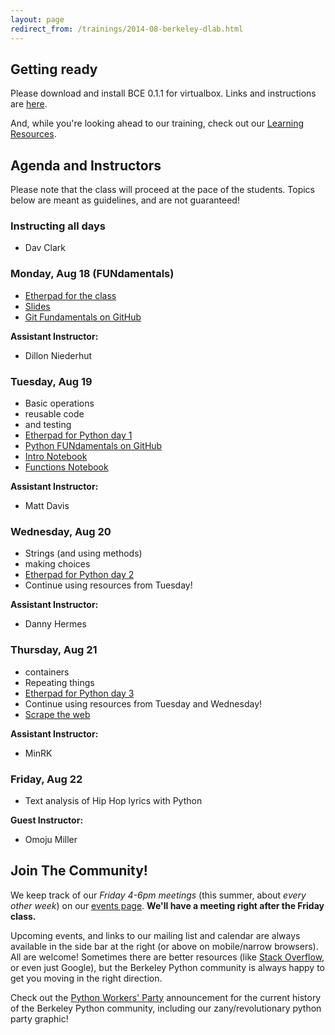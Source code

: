 ```yaml
---
layout: page
redirect_from: /trainings/2014-08-berkeley-dlab.html
---
```

<!-- title: Berkeley D-Lab -- Aug 2014 -->


## Getting ready

Please download and install BCE 0.1.1 for virtualbox. Links and instructions are
[here](http://collaboratool.berkeley.edu/using-virtualbox.html).

And, while you're looking ahead to our training, check out our [Learning
Resources](learning_resources.html).

## Agenda and Instructors

Please note that the class will proceed at the pace of the students. Topics
below are meant as guidelines, and are not guaranteed!

### Instructing all days

 - Dav Clark

### Monday, Aug 18 (FUNdamentals)

 - [Etherpad for the class](https://etherpad.mozilla.org/dlab-pro-fun-08-2014)
 - [Slides](https://docs.google.com/presentation/d/1RwrP4171VsgA-cj4p9h5bfOgZ4xWzH4Op_RlXqBgIss/edit?usp=sharing)
 - [Git Fundamentals on GitHub](https://github.com/dlab-berkeley/git-fundamentals)

**Assistant Instructor:**

 - Dillon Niederhut

### Tuesday, Aug 19

 - Basic operations
 - reusable code
 - and testing
 - [Etherpad for Python day 1](https://etherpad.mozilla.org/dlab-py-fun-day1-08-2014)
 - [Python FUNdamentals on GitHub](https://github.com/dlab-berkeley/python-fundamentals)
 - [Intro Notebook](https://github.com/dlab-berkeley/python-fundamentals/blob/master/cheat-sheets/01-Intro.ipynb)
 - [Functions Notebook](https://github.com/dlab-berkeley/python-fundamentals/blob/master/cheat-sheets/02-Functions%20and%20Using%20Modules.ipynb)

**Assistant Instructor:**

 - Matt Davis

### Wednesday, Aug 20

 - Strings (and using methods)
 - making choices
 - [Etherpad for Python day 2](https://etherpad.mozilla.org/dlab-py-fun-day1-08-2014)
 - Continue using resources from Tuesday!

**Assistant Instructor:**

 - Danny Hermes

### Thursday, Aug 21

 - containers
 - Repeating things
 - [Etherpad for Python day 3](https://etherpad.mozilla.org/dlab-py-fun-day1-08-2014)
 - Continue using resources from Tuesday and Wednesday!
 - [Scrape the web](http://docs.python-guide.org/en/latest/scenarios/scrape/)

**Assistant Instructor:**

 - MinRK

### Friday, Aug 22

 - Text analysis of Hip Hop lyrics with Python

**Guest Instructor:**

 - Omoju Miller

## Join The Community!

We keep track of our *Friday 4-6pm meetings* (this summer, about *every other
week*) on our [events page](/events). **We'll have a meeting right after the
Friday class.**

Upcoming events, and links to our mailing list and calendar are always available
in the side bar at the right (or above on mobile/narrow browsers). All are
welcome! Sometimes there are better resources (like [Stack
Overflow](http://stackoverflow.com), or even just Google), but the Berkeley
Python community is always happy to get you moving in the right direction.

Check out the [Python Workers'
Party](events/2014/01/24/python-workers-party-rally.html) announcement for the
current history of the Berkeley Python community, including our
zany/revolutionary python party graphic!
